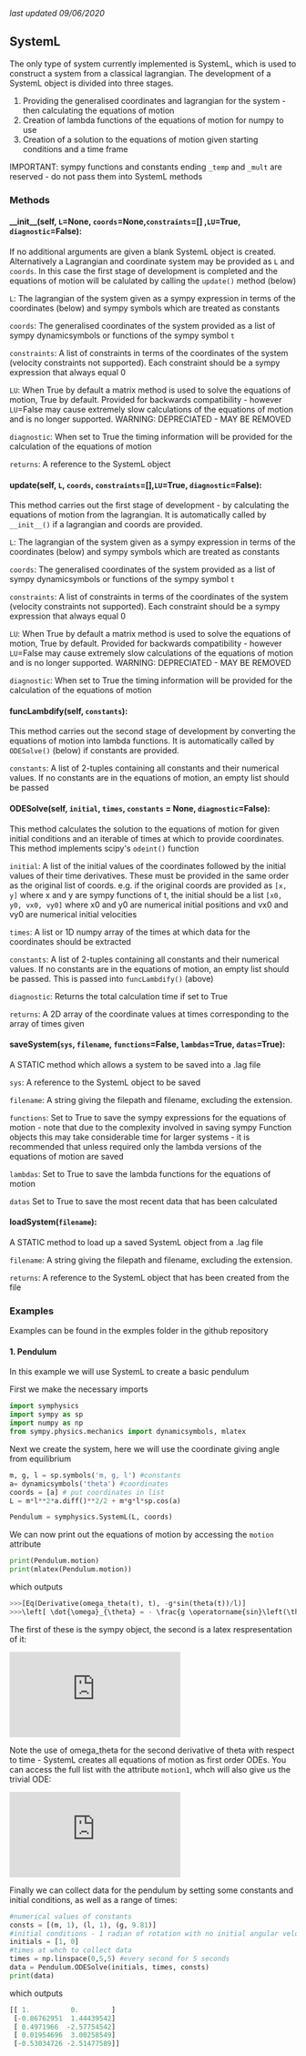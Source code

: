 *last updated 09/06/2020*

## SystemL
The only type of system currently implemented is SystemL, which is used to construct a system from a classical lagrangian. The development of a SystemL object is divided into three stages.

1. Providing the generalised coordinates and lagrangian for the system - then calculating the equations of motion
2. Creation of lambda functions of the equations of motion for numpy to use
3. Creation of a solution to the equations of motion given starting conditions and a time frame

IMPORTANT: sympy functions and constants ending `_temp` and `_mult` are reserved - do not pass them into SystemL methods

### Methods

#### \_\_init__(self,  `L`=None, `coords`=None,`constraints`=[] ,`LU`=True, `diagnostic`=False):

If no additional arguments are given a blank SystemL object is created. Alternatively a Lagrangian and coordinate system may be provided as `L` and `coords`. In this case the first stage of development is completed and the equations of motion will be calulated by calling the `update()` method (below)

`L`: The lagrangian of the system given as a sympy expression in terms of the coordinates (below) and sympy symbols which are treated as constants

`coords`: The generalised coordinates of the system provided as a list of sympy dynamicsymbols or functions of the sympy symbol `t`

`constraints`: A list of constraints in terms of the coordinates of the system (velocity constraints not supported). Each constraint should be a sympy expression that always equal 0

`LU`: When True by default a matrix method is used to solve the equations of motion, True by default. Provided for backwards compatibility - however `LU`=False may cause extremely slow calculations of the equations of motion and is no longer supported.
WARNING: DEPRECIATED - MAY BE REMOVED

`diagnostic`: When set to True the timing information will be provided for the calculation of the equations of motion

`returns`: A reference to the SystemL object

#### update(self, `L`, `coords`, `constraints`=[],`LU`=True, `diagnostic`=False):

This method carries out the first stage of development - by calculating the equations of motion from the lagrangian. It is automatically called by `__init__()` if a lagrangian and coords are provided.

`L`: The lagrangian of the system given as a sympy expression in terms of the coordinates (below) and sympy symbols which are treated as constants

`coords`: The generalised coordinates of the system provided as a list of sympy dynamicsymbols or functions of the sympy symbol `t`

`constraints`: A list of constraints in terms of the coordinates of the system (velocity constraints not supported). Each constraint should be a sympy expression that always equal 0

`LU`: When True by default a matrix method is used to solve the equations of motion, True by default. Provided for backwards compatibility - however `LU`=False may cause extremely slow calculations of the equations of motion and is no longer supported.
WARNING: DEPRECIATED - MAY BE REMOVED

`diagnostic`: When set to True the timing information will be provided for the calculation of the equations of motion

#### funcLambdify(self, `constants`):

This method carries out the second stage of development by converting the equations of motion into lambda functions. It is automatically called by `ODESolve()` (below) if constants are provided.

`constants`: A list of 2-tuples containing all constants and their numerical values. If no constants are in the equations of motion, an empty list should be passed

#### ODESolve(self, `initial`, `times`, `constants` = None, `diagnostic`=False):

This method calculates the solution to the equations of motion for given initial conditions and an iterable of times at which to provide coordinates. This method implements scipy's `odeint()` function

`initial`: A list of the initial values of the coordinates followed by the initial values of their time derivatives. These must be provided in the same order as the original list of coords.
e.g. if the original coords are provided as `[x, y]` where x and y are sympy functions of t, the initial should be a list `[x0, y0, vx0, vy0]` where x0 and y0 are numerical initial positions and vx0 and vy0 are numerical initial velocities

`times`: A list or 1D numpy array of the times at which data for the coordinates should be extracted

`constants`:  A list of 2-tuples containing all constants and their numerical values. If no constants are in the equations of motion, an empty list should be passed. This is passed into `funcLambdify()` (above)

`diagnostic`: Returns the total calculation time if set to True

`returns`: A 2D array of the coordinate values at times corresponding to the array of times given

#### saveSystem(`sys`, `filename`, `functions`=False, `lambdas`=True, `datas`=True):

A STATIC method which allows a system to be saved into a .lag file

`sys`: A reference to the SystemL object to be saved

`filename`: A string giving the filepath and filename, excluding the extension.

`functions`: Set to True to save the sympy expressions for the equations of motion - note that due to the complexity involved in saving sympy Function objects this may take considerable time for larger systems - it is recommended that unless required only the lambda versions of the equations of motion are saved

`lambdas`: Set to True to save the lambda functions for the equations of motion

`datas` Set to True to save the most recent data that has been calculated

#### loadSystem(`filename`):

A STATIC method to load up a saved SystemL object from a .lag file

`filename`: A string giving the filepath and filename, excluding the extension.

`returns`: A reference to the SystemL object that has been created from the file

### Examples

Examples can be found in the exmples folder in the github repository

#### 1. Pendulum
In this example we will use SystemL to create a basic pendulum

First we make the necessary imports
```py
import symphysics
import sympy as sp
import numpy as np
from sympy.physics.mechanics import dynamicsymbols, mlatex
```
Next we create the system, here we will use the coordinate giving angle from equilibrium
```py
m, g, l = sp.symbols('m, g, l') #constants
a= dynamicsymbols('theta') #coordinates
coords = [a] # put coordinates in list
L = m*l**2*a.diff()**2/2 + m*g*l*sp.cos(a)

Pendulum = symphysics.SystemL(L, coords)
```
We can now print out the equations of motion by accessing the `motion` attribute
```py
print(Pendulum.motion)
print(mlatex(Pendulum.motion))
```
which outputs
```py
>>>[Eq(Derivative(omega_theta(t), t), -g*sin(theta(t))/l)]
>>>\left[ \dot{\omega}_{\theta} = - \frac{g \operatorname{sin}\left(\theta\right)}{l}\right]
```
The first of these is the sympy object, the second is a latex respresentation of it:

![equation](https://latex.codecogs.com/svg.latex?%5Cleft%5B%20%5Cdot%7B%5Comega%7D_%7B%5Ctheta%7D%20%3D%20-%20%5Cfrac%7Bg%20%5Coperatorname%7Bsin%7D%5Cleft%28%5Ctheta%5Cright%29%7D%7Bl%7D%5Cright%5D)

Note the use of omega_theta for the second derivative of theta with respect to time - SystemL creates all equations of motion as first order ODEs. You can access the full list with the attribute `motion1`, whch will also give us the trivial ODE:

![equation](https://latex.codecogs.com/svg.latex?%7B%5Comega%7D_%7B%5Ctheta%7D%20%3D%20%5Cdot%5Ctheta)

Finally we can collect data for the pendulum by setting some constants and initial conditions, as well as a range of times:
```py
#numerical values of constants
consts = [(m, 1), (l, 1), (g, 9.81)]
#initial conditions - 1 radian of rotation with no initial angular velocity
initials = [1, 0]
#times at whch to collect data
times = np.linspace(0,5,5) #every second for 5 seconds
data = Pendulum.ODESolve(initials, times, consts)
print(data)
```

which outputs
```py
[[ 1.          0.        ]
 [-0.86762951  1.44439542]
 [ 0.4971966  -2.57754542]
 [ 0.01954696  3.00258549]
 [-0.53034726 -2.51477589]]
```